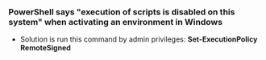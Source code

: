 ### PowerShell says "execution of scripts is disabled on this system" when activating an environment in Windows
- Solution is run this command by admin privileges: **Set-ExecutionPolicy RemoteSigned**
